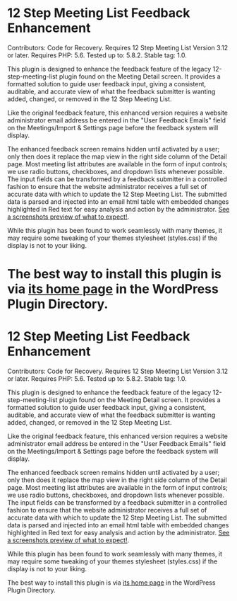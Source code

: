 # 12 Step Meeting List Feedback Enhancement

Contributors: Code for Recovery. 
Requires 12 Step Meeting List Version 3.12 or later. 
Requires PHP: 5.6. 
Tested up to: 5.8.2. 
Stable tag: 1.0. 


This plugin is designed to enhance the feedback feature of the legacy 12-step-meeting-list plugin found on the Meeting Detail screen. It provides a formatted solution to guide user feedback input, giving a consistent, auditable, and accurate view of what the feedback submitter is wanting added, changed, or removed in the 12 Step Meeting List.

Like the original feedback feature, this enhanced version requires a website administrator email address be entered in the "User Feedback Emails" field on the Meetings/Import & Settings page before the feedback system will display.

The enhanced feedback screen remains hidden until activated by a user; only then does it replace the map view in the right side column of the Detail page. Most meeting list attributes are available in the form of input controls; we use radio buttons, checkboxes, and dropdown lists whenever possible. The input fields can be transformed by a feedback submitter in a controlled fashion to ensure that the website administrator receives a full set of accurate data with which to update the 12 Step Meeting List. The submitted data is parsed and injected into an email html table with embedded changes highlighted in Red text for easy analysis and action by the administrator. [See a screenshots preview of what to expect!](https://wordpress.org/plugins/12-step-meeting-list-feedback-enhancement/#description).

While this plugin has been found to work seamlessly with many themes, it may require some tweaking of your themes stylesheet (styles.css) if the display is not to your liking.

The best way to install this plugin is via [its home page](https://wordpress.org/plugins/12-step-meeting-list-feedback-enhancement/) in the WordPress Plugin Directory.
=======
# 12 Step Meeting List Feedback Enhancement

Contributors: Code for Recovery. 
Requires 12 Step Meeting List Version 3.12 or later. 
Requires PHP: 5.6. 
Tested up to: 5.8.2. 
Stable tag: 1.0. 


This plugin is designed to enhance the feedback feature of the legacy 12-step-meeting-list plugin found on the Meeting Detail screen. It provides a formatted solution to guide user feedback input, giving a consistent, auditable, and accurate view of what the feedback submitter is wanting added, changed, or removed in the 12 Step Meeting List.

Like the original feedback feature, this enhanced version requires a website administrator email address be entered in the "User Feedback Emails" field on the Meetings/Import & Settings page before the feedback system will display.

The enhanced feedback screen remains hidden until activated by a user; only then does it replace the map view in the right side column of the Detail page. Most meeting list attributes are available in the form of input controls; we use radio buttons, checkboxes, and dropdown lists whenever possible. The input fields can be transformed by a feedback submitter in a controlled fashion to ensure that the website administrator receives a full set of accurate data with which to update the 12 Step Meeting List. The submitted data is parsed and injected into an email html table with embedded changes highlighted in Red text for easy analysis and action by the administrator. [See a screenshots preview of what to expect!](https://wordpress.org/plugins/12-step-meeting-list-feedback-enhancement/#description).

While this plugin has been found to work seamlessly with many themes, it may require some tweaking of your themes stylesheet (styles.css) if the display is not to your liking.

The best way to install this plugin is via [its home page](https://wordpress.org/plugins/12-step-meeting-list-feedback-enhancement/) in the WordPress Plugin Directory.
